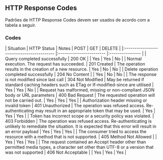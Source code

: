 ## HTTP Response Codes

Padrões de HTTP Response Codes devem ser usados de acordo com a tabela a seguir.

### Codes
|     Situation                                   |  HTTP Status	        | Notes             | POST | GET | DELETE |
|:------------------------------------------ |:------------------------ |:----------------      |
| Query completed successfully       | 200 OK  |                        |  Yes  |  Yes  |  No   |
| Normal execution. The request has succeeded. | 201 Created | The operation results in the creation of a new resource. | Yes | No | No |
| Delete operation completed successfully | 204 No Content |              | Yes | No | No |
| The response is not modified since last call | 304 Not Modified | May be returned if standard caching headers such as ETag or If-modified-since are utilised | Yes | Yes | No |
| Request has malformed, missing or non-compliant JSON body or URL parameters | 400 Bad Request | The requested operation will not be carried out. | Yes | Yes | Yes |
| Authorization header missing or invalid token | 401 Unauthorized | The operation was refused access. Re-authenticating may result in an appropriate token that may be used. | Yes | Yes | Yes |
| Token has incorrect scope or a security policy was violated. | 403 Forbidden | The operation was refused access. Re-authenticating is unlikely to remediate the situation. It is expected that this error will result in an error payload | Yes | Yes | Yes |
| The consumer tried to access the resource with a method that is not supported. | 405 Method Not Allowed | | Yes | Yes | Yes |
| The request contained an Accept header other than permitted media types, a character set other than UTF-8 or a version that was not supported | 406 Not Acceptable | | Yes | Yes | Yes |
